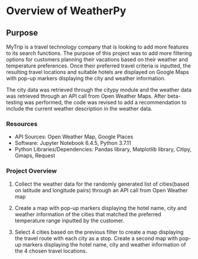 # Overview of WeatherPy

## Purpose

MyTrip is a travel technology company that is looking to add more features to its search functions.
The purpose of this project was to add more filtering options for customers planning
their vacations based on their weather and temperature preferences. Once their
preferred travel criteria is inputted, the resulting travel locations and suitable hotels are displayed
on Google Maps with pop-up markers displaying the city and weather information.

The city data was retrieved through the citypy module
and the weather data was retrieved through an API call from Open Weather Maps.
After beta-testing was performed, the code was revised to add a recommendation to
include the current weather description in the weather data. 


### Resources
* API Sources: Open Weather Map, Google Places
* Software: Jupyter Notebook 6.4.5, Python 3.7.11
* Python Libraries/Dependencies: Pandas library, Matplotlib library, Citipy, Gmaps, Request

### Project Overview

1. Collect the weather data for the randomly generated list of cities(based on latitude and longitude pairs)
through an API call from Open Weather map

2. Create a map with pop-up markers displaying the hotel name, city and weather information of the cities that matched
the preferred temperature range inputted by the customer.

3. Select 4 cities based on the previous filter to create a map displaying the travel route with each city as a stop.
Create a second map with pop-up markers displaying the hotel name, city and weather information of the 4 chosen travel
locations.
